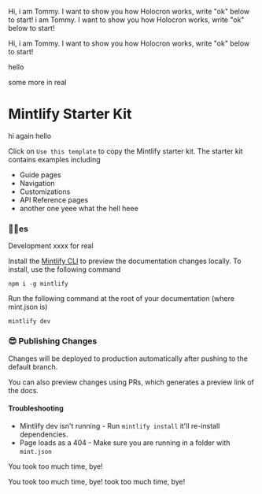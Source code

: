 Hi, i am Tommy. I want to show you how Holocron works, write "ok" below to start! i am Tommy. I want to show you how Holocron works, write "ok" below to start!

Hi, i am Tommy. I want to show you how Holocron works, write "ok" below to start!

hello

some more in real

# Mintlify Starter Kit

hi again hello

Click on `Use this template` to copy the Mintlify starter kit. The starter kit contains examples including

- Guide pages
- Navigation
- Customizations
- API Reference pages
- another one yeee what the hell heee

### 👩‍💻es

Development xxxx for real

Install the [Mintlify CLI](https://www.npmjs.com/package/mintlify) to preview the documentation changes locally. To install, use the following command

```
npm i -g mintlify
```

Run the following command at the root of your documentation (where mint.json is)

```
mintlify dev
```

### 😎 Publishing Changes

Changes will be deployed to production automatically after pushing to the default branch.

You can also preview changes using PRs, which generates a preview link of the docs.

#### Troubleshooting

- Mintlify dev isn't running - Run `mintlify install` it'll re-install dependencies.
- Page loads as a 404 - Make sure you are running in a folder with `mint.json`

You took too much time, bye!

You took too much time, bye! took too much time, bye!
